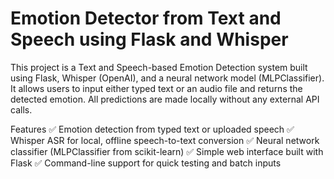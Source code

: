 # Emotion Detector from Text and Speech using Flask and Whisper
This project is a Text and Speech-based Emotion Detection system built using Flask, Whisper (OpenAI), and a neural network model (MLPClassifier). It allows users to input either typed text or an audio file and returns the detected emotion. All predictions are made locally without any external API calls.

Features
✅ Emotion detection from typed text or uploaded speech
✅ Whisper ASR for local, offline speech-to-text conversion
✅ Neural network classifier (MLPClassifier from scikit-learn)
✅ Simple web interface built with Flask
✅ Command-line support for quick testing and batch inputs
